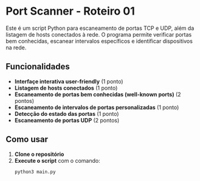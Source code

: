 # Port Scanner - Roteiro 01

Este é um script Python para escaneamento de portas TCP e UDP, além da listagem de hosts conectados à rede. O programa permite verificar portas bem conhecidas, escanear intervalos específicos e identificar dispositivos na rede.

## Funcionalidades

- **Interfaçe interativa user-friendly** (1 ponto)
- **Listagem de hosts conectados** (1 ponto)
- **Escaneamento de portas bem conhecidas (well-known ports)** (2 pontos)
- **Escaneamento de intervalos de portas personalizadas** (1 ponto)
- **Detecção do estado das portas** (1 ponto)
- **Escaneamento de portas UDP** (2 pontos)

## Como usar

1. **Clone o repositório**
2. **Execute o script** com o comando:
   ```sh
   python3 main.py
   ```


